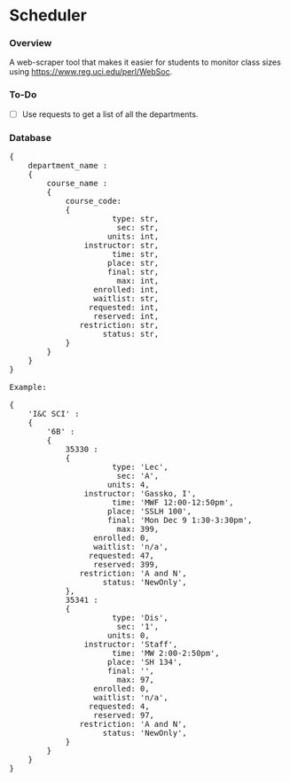 # Scheduler

### Overview
A web-scraper tool that makes it easier for students to monitor class sizes using https://www.reg.uci.edu/perl/WebSoc.

### To-Do
- [ ] Use requests to get a list of all the departments.

### Database
<pre>
{
    department_name : 
    {
        course_name : 
        {
            course_code: 
            {
                      type: str,
                       sec: str,
                     units: int,
                instructor: str,
                      time: str,
                     place: str,
                     final: str,
                       max: int,
                  enrolled: int,
                  waitlist: str,
                 requested: int,
                  reserved: int,
               restriction: str,
                    status: str,
            }
        }
    }
}

Example:

{
    'I&C SCI' : 
    {
        '6B' : 
        {
            35330 : 
            {
                      type: 'Lec',
                       sec: 'A',
                     units: 4,
                instructor: 'Gassko, I',
                      time: 'MWF 12:00-12:50pm',
                     place: 'SSLH 100',
                     final: 'Mon Dec 9 1:30-3:30pm',
                       max: 399,
                  enrolled: 0,
                  waitlist: 'n/a',
                 requested: 47,
                  reserved: 399,
               restriction: 'A and N',
                    status: 'NewOnly',
            },
            35341 : 
            {
                      type: 'Dis',
                       sec: '1',
                     units: 0,
                instructor: 'Staff',
                      time: 'MW 2:00-2:50pm',
                     place: 'SH 134',
                     final: '',
                       max: 97,
                  enrolled: 0,
                  waitlist: 'n/a',
                 requested: 4,
                  reserved: 97,
               restriction: 'A and N',
                    status: 'NewOnly',
            }
        }
    }
}
</pre>

